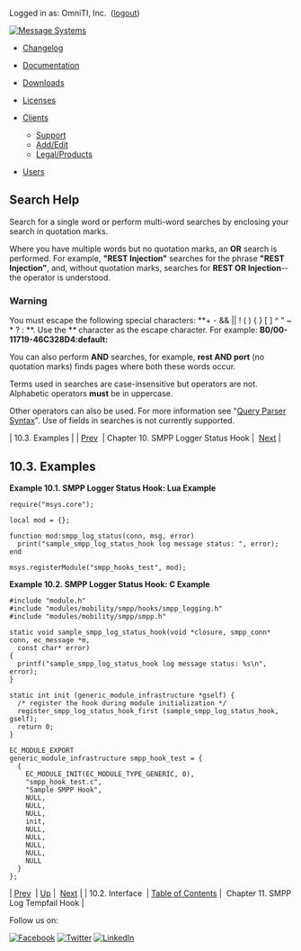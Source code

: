 Logged in as: OmniTI, Inc.  ([logout](https://support.messagesystems.com/logout.php))

[![Message Systems](https://support.messagesystems.com/images/ms-white205.png)](https://support.messagesystems.com/start.php) 

*   [Changelog](https://support.messagesystems.com/start.php?show=changelog)
*   [Documentation](https://support.messagesystems.com/docs/)
*   [Downloads](https://support.messagesystems.com/start.php)

*   [Licenses](https://support.messagesystems.com/license_summary.php)
*   <a href="">Clients</a>
    *   [Support](https://support.messagesystems.com/cs.php)
    *   [Add/Edit](https://support.messagesystems.com/edit_client.php)
    *   [Legal/Products](https://support.messagesystems.com/edit_products.php)
*   [Users](https://support.messagesystems.com/edit_customer.php)

## Search Help

Search for a single word or perform multi-word searches by enclosing your search in quotation marks.

Where you have multiple words but no quotation marks, an **OR** search is performed. For example, **"REST Injection"** searches for the phrase **"REST Injection"**, and, without quotation marks, searches for **REST OR Injection**--the operator is understood.

### Warning

You must escape the following special characters: **+ - && || ! ( ) { } [ ] ^ " ~ * ? : \**. Use the **\** character as the escape character. For example: **B0/00-11719-46C328D4\:default\:**

You can also perform **AND** searches, for example, **rest AND port** (no quotation marks) finds pages where both these words occur.

Terms used in searches are case-insensitive but operators are not. Alphabetic operators **must** be in uppercase.

Other operators can also be used. For more information see "[Query Parser Syntax](https://lucene.apache.org/core/old_versioned_docs/versions/3_0_0/queryparsersyntax.html)". Use of fields in searches is not currently supported.

| 10.3. Examples |
| [Prev](SMPPLogStatusHook.interface.php)  | Chapter 10. SMPP Logger Status Hook |  [Next](SMPPLogTempfailHook.php) |

## 10.3. Examples

<a name="SMPP_Logger_Status_Hook.lua"></a>

**Example 10.1. SMPP Logger Status Hook: Lua Example**

```
require("msys.core");

local mod = {};

function mod:smpp_log_status(conn, msg, error)
  print("sample_smpp_log_status_hook log message status: ", error);
end

msys.registerModule("smpp_hooks_test", mod);
```

<a name="SMPP_Logger_Status_Hook.c"></a>

**Example 10.2. SMPP Logger Status Hook: C Example**

```
#include "module.h"
#include "modules/mobility/smpp/hooks/smpp_logging.h"
#include "modules/mobility/smpp/smpp.h"

static void sample_smpp_log_status_hook(void *closure, smpp_conn* conn, ec_message *m, 
  const char* error)
{
  printf("sample_smpp_log_status_hook log message status: %s\n", error);
}

static int init (generic_module_infrastructure *gself) {
  /* register the hook during module initialization */
  register_smpp_log_status_hook_first (sample_smpp_log_status_hook, gself);
  return 0;
}

EC_MODULE_EXPORT
generic_module_infrastructure smpp_hook_test = {
  {
    EC_MODULE_INIT(EC_MODULE_TYPE_GENERIC, 0),
    "smpp_hook_test.c",
    "Sample SMPP Hook",
    NULL,
    NULL,
    NULL,
    init,
    NULL,
    NULL,
    NULL,
    NULL,
    NULL
  }
};
```

| [Prev](SMPPLogStatusHook.interface.php)  | [Up](SMPPLogStatusHook.php) |  [Next](SMPPLogTempfailHook.php) |
| 10.2. Interface  | [Table of Contents](index.php) |  Chapter 11. SMPP Log Tempfail Hook |

Follow us on:

[![Facebook](https://support.messagesystems.com/images/icon-facebook.png)](http://www.facebook.com/messagesystems) [![Twitter](https://support.messagesystems.com/images/icon-twitter.png)](http://twitter.com/#!/MessageSystems) [![LinkedIn](https://support.messagesystems.com/images/icon-linkedin.png)](http://www.linkedin.com/company/message-systems)